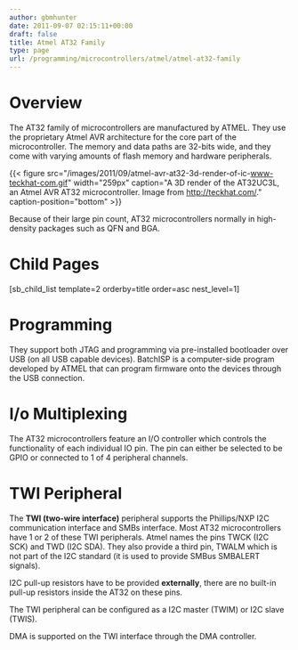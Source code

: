 ```yaml
---
author: gbmhunter
date: 2011-09-07 02:15:11+00:00
draft: false
title: Atmel AT32 Family
type: page
url: /programming/microcontrollers/atmel/atmel-at32-family
---
```


# Overview

The AT32 family of microcontrollers are manufactured by ATMEL. They use the proprietary Atmel AVR architecture for the core part of the microcontroller. The memory and data paths are 32-bits wide, and they come with varying amounts of flash memory and hardware peripherals.

{{< figure src="/images/2011/09/atmel-avr-at32-3d-render-of-ic-www-teckhat-com.gif" width="259px" caption="A 3D render of the AT32UC3L, an Atmel AVR AT32 microcontroller. Image from http://teckhat.com/." caption-position="bottom" >}}

Because of their large pin count, AT32 microcontrollers normally in high-density packages such as QFN and BGA.

# Child Pages

[sb_child_list template=2 orderby=title order=asc nest_level=1]

# Programming

They support both JTAG and programming via pre-installed bootloader over USB (on all USB capable devices). BatchISP is a computer-side program developed by ATMEL that can program firmware onto the devices through the USB connection.

# I/o Multiplexing

The AT32 microcontrollers feature an I/O controller which controls the functionality of each individual IO pin. The pin can either be selected to be GPIO or connected to 1 of 4 peripheral channels.

# TWI Peripheral

The **TWI (two-wire interface)** peripheral supports the Phillips/NXP I2C communication interface and SMBs interface. Most AT32 microcontrollers have 1 or 2 of these TWI peripherals. Atmel names the pins TWCK (I2C SCK) and TWD (I2C SDA). They also provide a third pin, TWALM which is not part of the I2C standard (it is used to provide SMBus SMBALERT signals).

I2C pull-up resistors have to be provided **externally**, there are no built-in pull-up resistors inside the AT32 on these pins.

The TWI peripheral can be configured as a I2C master (TWIM) or I2C slave (TWIS).

DMA is supported on the TWI interface through the DMA controller.
